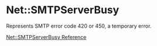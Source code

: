 # Net::SMTPServerBusy

Represents SMTP error code 420 or 450, a temporary error.

[Net::SMTPServerBusy Reference](https://ruby-doc.org/stdlib-2.5.0/libdoc/net/smtp/rdoc/Net::SMTPServerBusy.html)